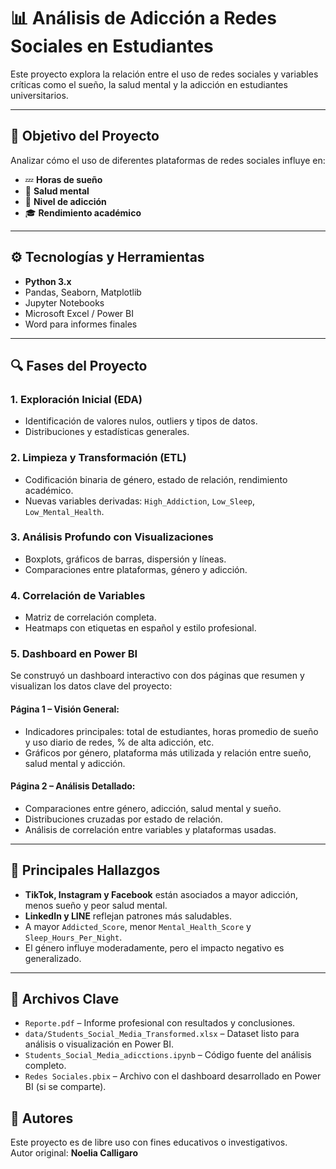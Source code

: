# 📊 Análisis de Adicción a Redes Sociales en Estudiantes

Este proyecto explora la relación entre el uso de redes sociales y variables críticas como el sueño, la salud mental y la adicción en estudiantes universitarios.

---

## 🧠 Objetivo del Proyecto

Analizar cómo el uso de diferentes plataformas de redes sociales influye en:

- 💤 **Horas de sueño**
- 🧠 **Salud mental**
- 📱 **Nivel de adicción**
- 🎓 **Rendimiento académico**

---

## ⚙️ Tecnologías y Herramientas

- **Python 3.x**
- Pandas, Seaborn, Matplotlib
- Jupyter Notebooks
- Microsoft Excel / Power BI
- Word para informes finales

---

## 🔍 Fases del Proyecto

### 1. Exploración Inicial (EDA)
- Identificación de valores nulos, outliers y tipos de datos.
- Distribuciones y estadísticas generales.

### 2. Limpieza y Transformación (ETL)
- Codificación binaria de género, estado de relación, rendimiento académico.
- Nuevas variables derivadas: `High_Addiction`, `Low_Sleep`, `Low_Mental_Health`.

### 3. Análisis Profundo con Visualizaciones
- Boxplots, gráficos de barras, dispersión y líneas.
- Comparaciones entre plataformas, género y adicción.

### 4. Correlación de Variables
- Matriz de correlación completa.
- Heatmaps con etiquetas en español y estilo profesional.

### 5. Dashboard en Power BI
Se construyó un dashboard interactivo con dos páginas que resumen y visualizan los datos clave del proyecto:

#### Página 1 – Visión General:
- Indicadores principales: total de estudiantes, horas promedio de sueño y uso diario de redes, % de alta adicción, etc.
- Gráficos por género, plataforma más utilizada y relación entre sueño, salud mental y adicción.

#### Página 2 – Análisis Detallado:
- Comparaciones entre género, adicción, salud mental y sueño.
- Distribuciones cruzadas por estado de relación.
- Análisis de correlación entre variables y plataformas usadas.

---

## 📌 Principales Hallazgos

- **TikTok, Instagram y Facebook** están asociados a mayor adicción, menos sueño y peor salud mental.
- **LinkedIn y LINE** reflejan patrones más saludables.
- A mayor `Addicted_Score`, menor `Mental_Health_Score` y `Sleep_Hours_Per_Night`.
- El género influye moderadamente, pero el impacto negativo es generalizado.

---

## 📑 Archivos Clave

- `Reporte.pdf` – Informe profesional con resultados y conclusiones.
- `data/Students_Social_Media_Transformed.xlsx` – Dataset listo para análisis o visualización en Power BI.
- `Students_Social_Media_adicctions.ipynb` – Código fuente del análisis completo.
- `Redes Sociales.pbix` – Archivo con el dashboard desarrollado en Power BI (si se comparte).




## 🤝 Autores

Este proyecto es de libre uso con fines educativos o investigativos.  
Autor original: **Noelia Calligaro**  


